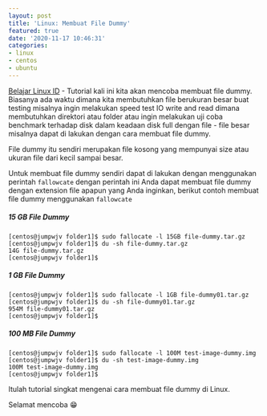 ```yaml
---
layout: post
title: 'Linux: Membuat File Dummy'
featured: true
date: '2020-11-17 10:46:31'
categories:
- linux
- centos
- ubuntu
---
```


[Belajar Linux ID](/) - Tutorial kali ini kita akan mencoba membuat file dummy. Biasanya ada waktu dimana kita membutuhkan file berukuran besar buat testing misalnya ingin melakukan speed test IO write and read dimana membutuhkan direktori atau folder atau ingin melakukan uji coba benchmark terhadap disk dalam keadaan disk full dengan file - file besar misalnya dapat di lakukan dengan cara membuat file dummy.

<!--kg-card-begin: html--><script async src="https://pagead2.googlesyndication.com/pagead/js/adsbygoogle.js"></script><ins class="adsbygoogle" style="display:block; text-align:center;" data-ad-layout="in-article" data-ad-format="fluid" data-ad-client="ca-pub-1515372853161377" data-ad-slot="1986938311"></ins><script>
     (adsbygoogle = window.adsbygoogle || []).push({});
</script><!--kg-card-end: html-->

File dummy itu sendiri merupakan file kosong yang mempunyai size atau ukuran file dari kecil sampai besar.

Untuk membuat file dummy sendiri dapat di lakukan dengan menggunakan perintah `fallowcate` dengan perintah ini Anda dapat membuat file dummy dengan extension file apapun yang Anda inginkan, berikut contoh membuat file dummy menggunakan `fallowcate`

<!--kg-card-begin: markdown-->
##### 15 GB File Dummy

    [centos@jumpwjv folder1]$ sudo fallocate -l 15GB file-dummy.tar.gz
    [centos@jumpwjv folder1]$ du -sh file-dummy.tar.gz
    14G file-dummy.tar.gz
    [centos@jumpwjv folder1]$

##### 1 GB File Dummy

    [centos@jumpwjv folder1]$ sudo fallocate -l 1GB file-dummy01.tar.gz
    [centos@jumpwjv folder1]$ du -sh file-dummy01.tar.gz
    954M file-dummy01.tar.gz
    [centos@jumpwjv folder1]$

##### 100 MB File Dummy

    [centos@jumpwjv folder1]$ sudo fallocate -l 100M test-image-dummy.img
    [centos@jumpwjv folder1]$ du -sh test-image-dummy.img
    100M test-image-dummy.img
    [centos@jumpwjv folder1]$

<!--kg-card-end: markdown--><!--kg-card-begin: html--><script async src="https://pagead2.googlesyndication.com/pagead/js/adsbygoogle.js"></script><ins class="adsbygoogle" style="display:block; text-align:center;" data-ad-layout="in-article" data-ad-format="fluid" data-ad-client="ca-pub-1515372853161377" data-ad-slot="4684565489"></ins><script>
     (adsbygoogle = window.adsbygoogle || []).push({});
</script><!--kg-card-end: html-->

Itulah tutorial singkat mengenai cara membuat file dummy di Linux.

Selamat mencoba 😁


